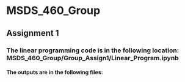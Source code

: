 # MSDS_460_Group

## Assignment 1
### The linear programming code is in the following location: MSDS_460_Group/Group_Assign1/Linear_Program.ipynb
#### The outputs are in the following files: 
